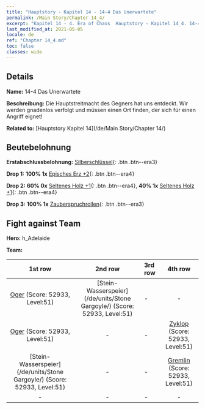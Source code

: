 ```yaml
---
title: "Hauptstory - Kapitel 14 - 14-4 Das Unerwartete"
permalink: /Main Story/Chapter 14_4/
excerpt: "Kapitel 14 - 4. Era of Chaos  Hauptstory - Kapitel 14_4. 14-4 Das Unerwartete"
last_modified_at: 2021-05-05
locale: de
ref: "Chapter 14_4.md"
toc: false
classes: wide
---
```


## Details

 **Name:** 14-4 Das Unerwartete

 **Beschreibung:** Die Hauptstreitmacht des Gegners hat uns entdeckt. Wir werden gnadenlos verfolgt und müssen einen Ort finden, der sich für einen Angriff eignet!

 **Related to:** [Hauptstory Kapitel 14](/de/Main Story/Chapter 14/)

## Beutebelohnung

 **Erstabschlussbelohnung:** [Silberschlüssel](/ItemsDE/con_693/){: .btn .btn--era3}

 **Drop 1:** **100% 1x** [Episches Erz +2](/ItemsDE/mat_47/){: .btn .btn--era4}

 **Drop 2:** **60% 0x** [Seltenes Holz +1](/ItemsDE/mat_41/){: .btn .btn--era4}, **40% 1x** [Seltenes Holz +1](/ItemsDE/mat_41/){: .btn .btn--era4}

 **Drop 3:** **100% 1x** [Zauberspruchrollen](/ItemsDE/con_694/){: .btn .btn--era3}


## Fight against Team
 **Hero:** h_Adelaide

 **Team:**


  | 1st row | 2nd row | 3rd row | 4th row |
  |:----:|:----:|:----|:----:|
  | [Oger](/de/units/Ogre/) (Score: 52933, Level:51)  | [Stein-Wasserspeier](/de/units/Stone Gargoyle/) (Score: 52933, Level:51)  | - | - |
  | [Oger](/de/units/Ogre/) (Score: 52933, Level:51)  | - | - | [Zyklop](/de/units/Cyclops/) (Score: 52933, Level:51)  |
  | [Stein-Wasserspeier](/de/units/Stone Gargoyle/) (Score: 52933, Level:51)  | - | - | [Gremlin](/de/units/Gremlin/) (Score: 52933, Level:51)  |
  | - | - | - | - |


